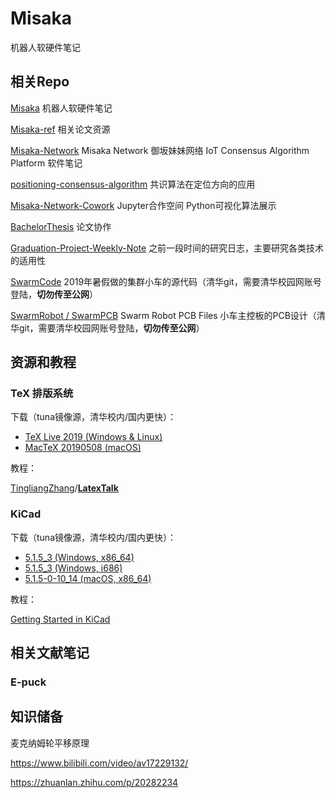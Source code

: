 # Misaka
机器人软硬件笔记

## 相关Repo

[Misaka](https://github.com/TingliangZhang/Misaka) 机器人软硬件笔记

[Misaka-ref](https://github.com/TingliangZhang/Misaka-ref) 相关论文资源

[Misaka-Network](https://github.com/TingliangZhang/Misaka-Network) Misaka Network 御坂妹妹网络 IoT Consensus Algorithm Platform 软件笔记

[positioning-consensus-algorithm](https://github.com/TingliangZhang/positioning-consensus-algorithm) 共识算法在定位方向的应用

[Misaka-Network-Cowork](https://github.com/TingliangZhang/Misaka-Network-Cowork) Jupyter合作空间 Python可视化算法展示

[BachelorThesis](https://github.com/TingliangZhang/BachelorThesis) 论文协作

[Graduation-Project-Weekly-Note](https://github.com/TingliangZhang/Graduation-Project-Weekly-Note) 之前一段时间的研究日志，主要研究各类技术的适用性

[SwarmCode](https://git.tsinghua.edu.cn/SwarmRobot/SwarmCode) 2019年暑假做的集群小车的源代码（清华git，需要清华校园网账号登陆，**切勿传至公网**）

[SwarmRobot / SwarmPCB](https://git.tsinghua.edu.cn/SwarmRobot/SwarmPCB) Swarm Robot PCB Files 小车主控板的PCB设计（清华git，需要清华校园网账号登陆，**切勿传至公网**）



## 资源和教程

### TeX 排版系统

下载（tuna镜像源，清华校内/国内更快）：

- [TeX Live 2019 (Windows & Linux)](https://mirrors.tuna.tsinghua.edu.cn/CTAN/systems/texlive/Images/texlive2019-20190410.iso)
- [MacTeX 20190508 (macOS)](https://mirrors.tuna.tsinghua.edu.cn/CTAN/systems/mac/mactex/mactex-20190508.pkg)

教程：

[TingliangZhang](https://github.com/TingliangZhang)/**[LatexTalk](https://github.com/TingliangZhang/LatexTalk)**

### KiCad

下载（tuna镜像源，清华校内/国内更快）：

- [5.1.5_3 (Windows, x86_64)](https://mirrors.tuna.tsinghua.edu.cn/kicad/windows/stable/kicad-5.1.5_3-x86_64.exe)
- [5.1.5_3 (Windows, i686)](https://mirrors.tuna.tsinghua.edu.cn/kicad/windows/stable/kicad-5.1.5_3-i686.exe)
- [5.1.5-0-10_14 (macOS, x86_64)](https://mirrors.tuna.tsinghua.edu.cn/kicad/osx/stable/kicad-unified-5.1.5-0-10_14.dmg)

教程：

[Getting Started in KiCad](https://docs.kicad-pcb.org/5.1.5/en/getting_started_in_kicad/getting_started_in_kicad.html)

## 相关文献笔记

### E-puck





## 知识储备

麦克纳姆轮平移原理

https://www.bilibili.com/video/av17229132/

https://zhuanlan.zhihu.com/p/20282234